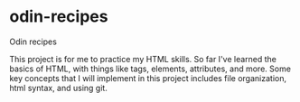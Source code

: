 # odin-recipes
Odin recipes

This project is for me to practice my HTML skills. So far I've learned the basics of HTML, with things like tags, elements, attributes, and more. Some key concepts that I will implement in this project includes file organization, html syntax, and using git.

